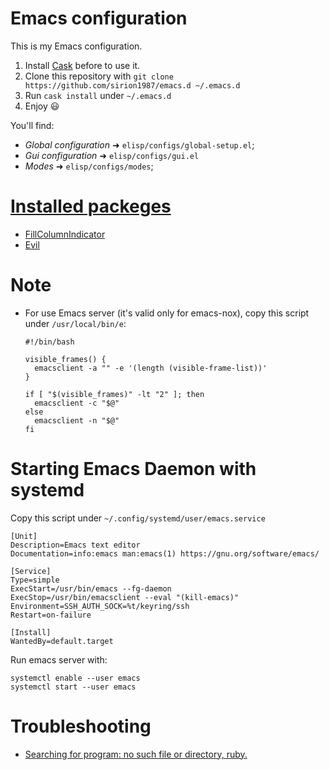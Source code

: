 # Emacs configuration

This is my Emacs configuration.

1. Install [Cask](https://github.com/cask/cask) before to use it.
2. Clone this repository with `git clone https://github.com/sirion1987/emacs.d ~/.emacs.d`
3. Run `cask install` under `~/.emacs.d`
4. Enjoy :smiley:

You'll find:

* _Global configuration_ ➜ `elisp/configs/global-setup.el`;
* _Gui configuration_ ➜ `elisp/configs/gui.el`
* _Modes_ ➜ `elisp/configs/modes`;

# [Installed packeges](https://github.com/sirion1987/emacs.d/blob/master/Cask)

* [FillColumnIndicator](https://www.emacswiki.org/emacs/FillColumnIndicator)
* [Evil](https://www.emacswiki.org/emacs/Evil)

# Note

* For use Emacs server (it's valid only for emacs-nox), copy this script under `/usr/local/bin/e`:

  ```
  #!/bin/bash

  visible_frames() {
	emacsclient -a "" -e '(length (visible-frame-list))'
  }

  if [ "$(visible_frames)" -lt "2" ]; then
	emacsclient -c "$@"
  else
	emacsclient -n "$@"
  fi
  ```
# Starting Emacs Daemon with systemd

  Copy this script under `~/.config/systemd/user/emacs.service`

  ```
  [Unit]
  Description=Emacs text editor
  Documentation=info:emacs man:emacs(1) https://gnu.org/software/emacs/

  [Service]
  Type=simple
  ExecStart=/usr/bin/emacs --fg-daemon
  ExecStop=/usr/bin/emacsclient --eval "(kill-emacs)"
  Environment=SSH_AUTH_SOCK=%t/keyring/ssh
  Restart=on-failure

  [Install]
  WantedBy=default.target

  ```

  Run emacs server with:

  ```
  systemctl enable --user emacs
  systemctl start --user emacs
  ```

# Troubleshooting

* [Searching for program: no such file or directory, ruby.](
	https://github.com/sirion1987/emacs.d/wiki/Searching-for-program:-no-such-file-or-directory,-ruby.
  )
